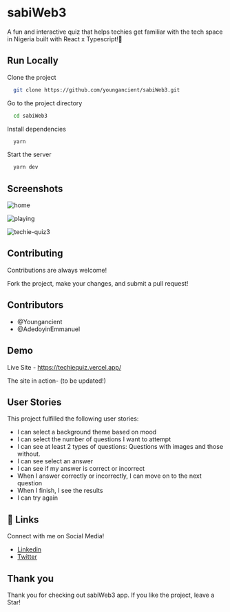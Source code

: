 # sabiWeb3

A fun and interactive quiz that helps techies get familiar with the tech space in Nigeria built with React x Typescript!🤗
    
## Run Locally

Clone the project

```bash
  git clone https://github.com/youngancient/sabiWeb3.git
```

Go to the project directory

```bash
  cd sabiWeb3
```

Install dependencies

```bash
  yarn
```

Start the server

```bash
  yarn dev
```

  
  
## Screenshots


![home](https://github.com/youngancient/techieQuiz/assets/93747805/f1fab91a-ef71-45d5-99b8-dd7a120ee6c0)

![playing](https://github.com/youngancient/techieQuiz/assets/93747805/4d5f5042-5831-46d5-b085-8d883f117a44)

![techie-quiz3](https://github.com/youngancient/techieQuiz/assets/93747805/aa14dd4d-d289-41ed-96b3-20792ca04b39)


## Contributing

Contributions are always welcome!

Fork the project, make your changes, and submit a pull request!

## Contributors
  - @Youngancient
  - @AdedoyinEmmanuel
  
## Demo

Live Site - https://techiequiz.vercel.app/



The site in action-
(to be updated!)
  
## User Stories

This project fulfilled the following user stories:

- I can select a background theme based on mood
- I can select the number of questions I want to attempt
- I can see at least 2 types of questions: Questions with images and those without.
- I can see select an answer
- I can see if my answer is correct or incorrect
- When I answer correctly or incorrectly, I can move on to the next question
- When I finish, I see the results
- I can try again


  
## 🔗 Links

Connect with me on Social Media!

- [Linkedin](https://linkedin.com/in/jude-tochy-922492227/)
- [Twitter](https://twitter.com/judetochyx)

  
## Thank you

Thank you for checking out sabiWeb3 app. If you like the project, leave a Star!
  
